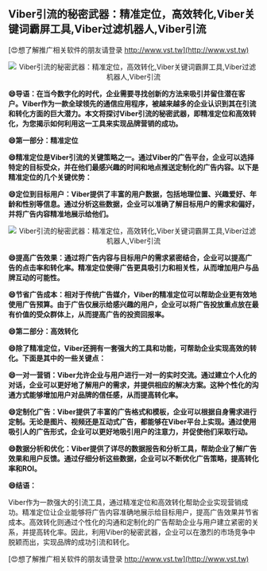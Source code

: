 ## **Viber引流的秘密武器：精准定位，高效转化,Viber关键词霸屏工具,Viber过滤机器人,Viber引流**

[😍想了解推广相关软件的朋友请登录 http://www.vst.tw](http://www.vst.tw)

 <center><img src="https://vst.tw/MP4/tuiguang/png/8.png" alt="Viber引流的秘密武器：精准定位，高效转化,Viber关键词霸屏工具,Viber过滤机器人,Viber引流"></center>

**😄导语：在当今数字化的时代，企业需要寻找创新的方法来吸引并留住潜在客户。Viber作为一款全球领先的通信应用程序，被越来越多的企业认识到其在引流和转化方面的巨大潜力。本文将探讨Viber引流的秘密武器，即精准定位和高效转化，为您揭示如何利用这一工具来实现品牌营销的成功。**

**😄第一部分：精准定位**

**😄精准定位是Viber引流的关键策略之一。通过Viber的广告平台，企业可以选择特定的目标受众，并在他们最感兴趣的时间和地点推送定制化的广告内容。以下是精准定位的几个关键优势：**

**😄定位到目标用户：Viber提供了丰富的用户数据，包括地理位置、兴趣爱好、年龄和性别等信息。通过分析这些数据，企业可以准确了解目标用户的需求和偏好，并将广告内容精准地展示给他们。**

 <center><img src="https://vst.tw/MP4/tuiguang/png/2.png" alt="Viber引流的秘密武器：精准定位，高效转化,Viber关键词霸屏工具,Viber过滤机器人,Viber引流"></center>

**😄提高广告效果：通过将广告内容与目标用户的需求紧密结合，企业可以提高广告的点击率和转化率。精准定位使得广告更具吸引力和相关性，从而增加用户与品牌互动的可能性。**

**😄节省广告成本：相对于传统广告媒介，Viber的精准定位可以帮助企业更有效地使用广告预算。由于广告仅展示给感兴趣的用户，企业可以将广告投放重点放在最有价值的受众群体上，从而提高广告的投资回报率。**

**😄第二部分：高效转化**

**😄除了精准定位，Viber还拥有一套强大的工具和功能，可帮助企业实现高效的转化。下面是其中的一些关键点：**

**😄一对一营销：Viber允许企业与用户进行一对一的实时交流。通过建立个人化的对话，企业可以更好地了解用户的需求，并提供相应的解决方案。这种个性化的沟通方式能够增加用户对品牌的信任感，从而提高转化率。**

**😄定制化广告：Viber提供了丰富的广告格式和模板，企业可以根据自身需求进行定制。无论是图片、视频还是互动式广告，都能够在Viber平台上实现。通过使用吸引人的广告形式，企业可以更好地吸引用户的注意力，并促使他们采取行动。**

**😄数据分析和优化：Viber提供了详尽的数据报告和分析工具，帮助企业了解广告效果和用户反馈。通过仔细分析这些数据，企业可以不断优化广告策略，提高转化率和ROI。**

**😄结语：**

Viber作为一款强大的引流工具，通过精准定位和高效转化帮助企业实现营销成功。精准定位让企业能够将广告内容准确地展示给目标用户，提高广告效果并节省成本。高效转化则通过个性化的沟通和定制化的广告帮助企业与用户建立紧密的关系，并提高转化率。因此，利用Viber的秘密武器，企业可以在激烈的市场竞争中脱颖而出，实现品牌的成功引流和转化。

[😍想了解推广相关软件的朋友请登录 http://www.vst.tw](http://www.vst.tw)



